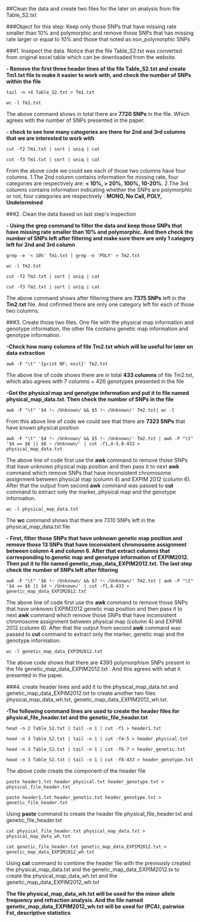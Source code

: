 ##Clean the data and create two files for the later on analysis from file Table_S2.txt

###Object for this step: Keep only those SNPs that have missing rate smaller than 10% and polymorphic and remove those SNPs that has missing rate larger or equal to 10% and those that noted as non_polymorphic SNPs

###1. Insepect the data. Notice that the file Table_S2.txt was converted from original excel table which can be downloaded from the website.

**- Remove the first three header lines of the file Table_S2.txt and create Tm1.txt file to make it easier to work with, and check the number of SNPs within the file**

```
tail -n +4 Table_S2.txt > Tm1.txt
```

```
wc -l Tm1.txt
```

The above command shows in total there are **7720 SNPs** in the file. Which agrees with the number of SNPs presented in the paper.

**- check to see how many categories are there for 2nd and 3rd columns that we are interested to work with**

```
cut -f2 Tm1.txt | sort | uniq | cat
```

```
cut -f3 Tm1.txt | sort | uniq | cat
```

From the above code we could see each of those two columns have four columns. 1.The 2nd column contains information for missing rate, four categories are respectively are: **< 10%, > 20%,  100%, 10-20%**. 2.The 3rd columns contains information indicating whether the SNPs are polymorphic or not, four categories are respectively : **MONO, No Call, POLY, Undetermined**

###2. Clean the data based on last step's inspection

**- Using the grep command to filter the data and keep those SNPs that have missing rate smaller than 10% and polymorphic. And then check the number of SNPs left after filtering and make sure there are only 1 category left for 2nd and 3rd column**

```
grep -e '< 10%' Tm1.txt | grep -e 'POLY' > Tm2.txt
```

```
wc -l Tm2.txt
```

```
cut -f2 Tm2.txt | sort | uniq | cat
```

```
cut -f3 Tm2.txt | sort | uniq | cat
```

The above command shows after filtering there are **7375 SNPs** left in the **Tm2.txt** file. And cnfirmed there are only one category left for each of those two columns.

###3. Create those two files. One file with the physical map information and genotype information, the  other file contains genetic map information and genotype information.

**-Check how many columns of file Tm2.txt which will be useful for later on data extraction**

```
awk -F "\t" '{print NF; exit}' Tm2.txt
```

The above line of code shows there are in total **433 columns** of file Tm2.txt, which also agrees with 7 columns + 426 genotypes presented in the file


**-Get the physical map and genotype information and put it to file named physical_map_data.txt. Then check the number of SNPs in the file**

```
awk -F "\t" '$4 !~ /Unknown/ && $5 !~ /Unknown/' Tm2.txt| wc -l
```

From this above line of code we could see that there are **7323 SNPs** that have known physical position 

```
awk -F "\t" '$4 !~ /Unknown/ && $5 !~ /Unknown/' Tm2.txt | awk -F "\t" '$4 == $6 || $6 ~ /Unknown/' | cut -f1,4-5,8-433 > physical_map_data.txt 
```

The above line of code first use the **awk** command to remove those SNPs that have unknown physical map position and then pass it to next **awk** command which remove SNPs that have inconsistent chromosome assignment between  physical map (column 4) and EXPIM 2012 (column 6). After that the output from second **awk** command was passed to **cut** command to extract only the marker, physical map and the genotype information.

```
wc -l physical_map_data.txt
```

The **wc** command shows that there are 7310 SNPs left in the physical_map_data.txt file

**- First, filter those SNPs that have unknown genetic map position and remove those 13 SNPs that have inconsistent chromosome assignment between column 4 and column 6. After that extract columns that corresponding to genetic map and genotype information of EXPIM2012. Then put it to file named genetic_map_data_EXPIM2012.txt. The last step check the number of SNPs left after filtering**

```
awk -F "\t" '$6 !~ /Unknown/ && $7 !~ /Unknown/' Tm2.txt | awk -F "\t" '$4 == $6 || $4 ~ /Unknown/' | cut -f1,6-433 > genetic_map_data_EXPIM2012.txt
```

The above line of code first use the **awk** command to remove those SNPs that have unknown EXPIM2012 genetic map position and then pass it to next **awk** command which remove those SNPs that have inconsistent chromosome assignment between  physical map (column 4) and EXPIM 2012 (column 6). After that the output from second **awk** command was passed to **cut** command to extract only the marker, genetic map and the genotype information. 

```
wc -l genetic_map_data_EXPIM2012.txt
```


The above code shows that there are 4393 polymorphism SNPs present in the file genetic\_map\_data\_EXPIM2012.txt . And this agrees with what it presented in the paper. 

###4. create header lines and add it to the physical\_map\_data.txt and genetic\_map\_data\_EXPIM2012.txt to create another two files physical\_map\_data\_wh.txt, genetic\_map\_data\_EXPIM2012\_wh.txt.

**-The following command lines are used to create the header files for physical\_file\_header.txt and the genetic\_file\_header.txt**

```
head -n 2 Table_S2.txt | tail -n 1 | cut -f1 > header1.txt
```

```
head -n 3 Table_S2.txt | tail -n 1 | cut -f4-5 > header_physical.txt
```

```
head -n 3 Table_S2.txt | tail -n 1 | cut -f6-7 > header_genetic.txt
```

```
head -n 3 Table_S2.txt | tail -n 1 | cut -f8-433 > header_genotype.txt
```

The above code create the component of the header file

```
paste header1.txt header_physical.txt header_genotype.txt > physical_file_header.txt
```

```
paste header1.txt header_genetic.txt header_genotype.txt > genetic_file_header.txt
```

Using **paste** command to create the header file physical\_file\_header.txt and genetic\_file\_header.txt

```
cat physical_file_header.txt physical_map_data.txt > physical_map_data_wh.txt
```

```
cat genetic_file_header.txt genetic_map_data_EXPIM2012.txt > genetic_map_data_EXPIM2012_wh.txt
```

Using  **cat** command to combine the header file with the previously created the physical\_map\_data.txt and the 
genetic\_map\_data\_EXPIM2012.tx to create the physical\_map\_data\_wh.txt and the genetic\_map\_data\_EXPIM2012\_wh.txt


**The file physical\_map\_data\_wh.txt will be used for the minor allele frequency and refraction analysis. And the file named genetic\_map\_data\_EXPIM2012\_wh.txt will be used for (PCA), pairwise Fst, descriptive statistics**






